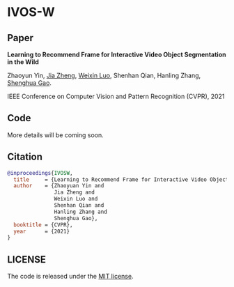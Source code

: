# IVOS-W

## Paper

**Learning to Recommend Frame for Interactive Video Object Segmentation in the Wild**

Zhaoyun Yin,
[Jia Zheng](http://bertjiazheng.github.io/),
[Weixin Luo](https://zachluo.github.io/),
Shenhan Qian,
Hanling Zhang,
[Shenghua Gao](https://sist.shanghaitech.edu.cn/sist_en/2020/0814/c7582a54772/page.htm).

IEEE Conference on Computer Vision and Pattern Recognition (CVPR), 2021

## Code

More details will be coming soon.

## Citation

``` bibtex
@inproceedings{IVOSW,
  title     = {Learning to Recommend Frame for Interactive Video Object Segmentation in the Wild},
  author    = {Zhaoyuan Yin and
               Jia Zheng and
               Weixin Luo and
               Shenhan Qian and
               Hanling Zhang and
               Shenghua Gao},
  booktitle = {CVPR},
  year      = {2021}
}
```

## LICENSE

The code is released under the [MIT license](LICENSE).
